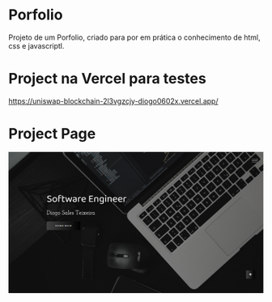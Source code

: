 # Porfolio

Projeto de um Porfolio, criado para por em prática o conhecimento de html, css e javascriptl.

# Project na Vercel para testes

https://uniswap-blockchain-2l3vgzcjy-diogo0602x.vercel.app/

# Project Page

![Portfolio](https://github.com/Diogo0602x/Portfolio/blob/main/assets/landing-page.PNG)
